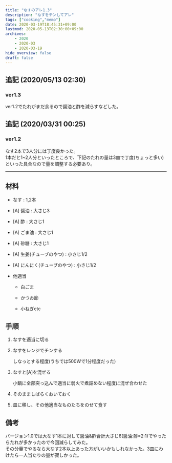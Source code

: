 ```yaml
---
title: "なすのアレ1.3"
description: "なすをチンしてアレ"
tags: ["cooking","memo"]
date: 2020-03-19T18:45:31+09:00
lastmod: 2020-05-13T02:30:00+09:00
archives:
    - 2020
    - 2020-03
    - 2020-03-19
hide_overview: false
draft: false
---
```


## 追記 (2020/05/13 02:30)

### ver1.3

ver1.2でたれがまだ余るので醤油と酢を減らすなどした。

## 追記 (2020/03/31 00:25)

### ver1.2

なす2本で3人分には丁度良かった。  
1本だと1~2人分といったところで、下記のたれの量は3皿で丁度(ちょっと多い)といった具合なので量を調整する必要あり。

---

## 材料

- なす : 1,2本

- [A] 醤油 : 大さじ3

- [A] 酢 : 大さじ1

- [A] ごま油 : 大さじ1

- [A] 砂糖 : 大さじ1

- [A] 生姜(チューブのやつ) : 小さじ1/2

- [A] にんにく(チューブのやつ) : 小さじ1/2

- 他適当

  - 白ごま

  - かつお節

  - 小ねぎetc

## 手順

1. なすを適当に切る

2. なすをレンジでチンする

    しなっとする程度(うちでは500Wで1分程度だった)

3. なすと[A]を混ぜる

     小鍋に全部突っ込んで適当に弱火で煮詰めない程度に混ぜ合わせた

4. そのまましばらくおいておく

5. 皿に移し、その他適当なものたちをのせて食す

## 備考

バージョン1.0では大なす1本に対して醤油&酢合計大さじ6(醤油:酢=2:1)でやったらたれが多かったので今回減らしてみた。  
その分量でやるなら大なす2本以上あった方がいいかもしれなかった。3皿にわけたら一人当たりの量が寂しかった。
